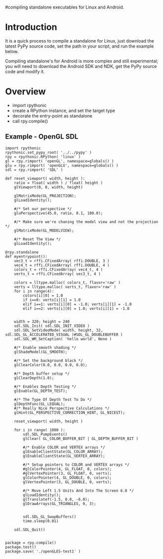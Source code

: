 #compiling standalone executables for Linux and Android.

# Introduction #

It is a quick process to compile a standalone for Linux, just download the latest PyPy source code, set the path in your script, and run the example below.

Compiling standalone's for Android is more complex and still experimental; you will need to download the Android SDK and NDK, get the PyPy source code and modify it.


# Overview #
  * import rpythonic
  * create a RPython instance, and set the target type
  * decorate the entry-point as standalone
  * call rpy.compile()


## Example - OpenGL SDL ##
```
import rpythonic
rpythonic.set_pypy_root( '../../pypy' )
rpy = rpythonic.RPython( 'linux' )
gl = rpy.rimport( 'openGL', namespace=globals() )
glu = rpy.rimport( 'openGLU', namespace=globals() )
sdl = rpy.rimport( 'SDL' )

def reset_viewport( width, height ):
	ratio = float( width ) / float( height )
	glViewport(0, 0, width, height)

	glMatrixMode(GL_PROJECTION);
	glLoadIdentity();

	#/* Set our perspective */
	gluPerspective(45.0, ratio, 0.1, 100.0);

	#/* Make sure we're chaning the model view and not the projection */
	glMatrixMode(GL_MODELVIEW);

	#/* Reset The View */
	glLoadIdentity();

@rpy.standalone
def myentrypoint():
	vec3_t = rffi.CFixedArray( rffi.DOUBLE, 3 )
	vec4_t = rffi.CFixedArray( rffi.DOUBLE, 4 )
	colors_t = rffi.CFixedArray( vec4_t, 4 )
	verts_t = rffi.CFixedArray( vec3_t, 4 )

	colors = lltype.malloc( colors_t, flavor='raw' )
	verts = lltype.malloc( verts_t, flavor='raw' )
	for i in range(4):
		colors[i][0] = 1.0
		if i==0: verts[i][1] = 1.0
		elif i==1: verts[i][0] = -1.0; verts[i][1] = -1.0
		elif i==2: verts[i][0] = 1.0; verts[i][1] = -1.0


	width = 320; height = 240
	sdl.SDL_Init( sdl.SDL_INIT_VIDEO )
	sdl.SDL_SetVideoMode( width, height, 32, sdl.SDL_GL_ACCELERATED_VISUAL )#SDL_GL_DOUBLEBUFFER )
	sdl.SDL_WM_SetCaption( 'hello world', None )

	#/* Enable smooth shading */
	glShadeModel(GL_SMOOTH);

	#/* Set the background black */
	glClearColor(0.0, 0.0, 0.0, 0.0);

	#/* Depth buffer setup */
	glClearDepth(1.0);

	#/* Enables Depth Testing */
	glEnable(GL_DEPTH_TEST);

	#/* The Type Of Depth Test To Do */
	glDepthFunc(GL_LEQUAL);
	#/* Really Nice Perspective Calculations */
	glHint(GL_PERSPECTIVE_CORRECTION_HINT, GL_NICEST);

	reset_viewport( width, height )

	for i in range( 1000 ):
		sdl.SDL_PumpEvents()
		glClear( GL_COLOR_BUFFER_BIT | GL_DEPTH_BUFFER_BIT )

		#/* Enable COLOR and VERTEX arrays */
		glEnableClientState(GL_COLOR_ARRAY);
		glEnableClientState(GL_VERTEX_ARRAY);

		#/* Setup pointers to COLOR and VERTEX arrays */
		#glColorPointer(4, GL_FLOAT, 0, colors);
		#glVertexPointer(3, GL_FLOAT, 0, verts);
		glColorPointer(4, GL_DOUBLE, 0, colors);
		glVertexPointer(3, GL_DOUBLE, 0, verts);

		#/* Move Left 1.5 Units And Into The Screen 6.0 */
		glLoadIdentity();
		glTranslatef(-1.5, 0.0, -6.0);
		glDrawArrays(GL_TRIANGLES, 0, 3);


		sdl.SDL_GL_SwapBuffers()
		time.sleep(0.01)

	sdl.SDL_Quit()


package = rpy.compile()
package.test()
package.save( './openGLES-test1' )
```